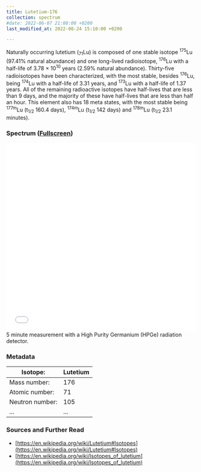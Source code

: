 ```yaml
---
title: Lutetium-176
collection: spectrum
#date: 2022-06-07 21:00:00 +0200
last_modified_at: 2022-08-24 15:10:00 +0200

---
```


Naturally occurring lutetium (<sub>71</sub>Lu) is composed of one stable isotope <sup>175</sup>Lu (97.41% natural abundance) and one long-lived radioisotope, <sup>176</sup>Lu with a half-life of 3.78 × 10<sup>10</sup> years (2.59% natural abundance). Thirty-five radioisotopes have been characterized, with the most stable, besides <sup>176</sup>Lu, being <sup>174</sup>Lu with a half-life of 3.31 years, and <sup>173</sup>Lu with a half-life of 1.37 years. All of the remaining radioactive isotopes have half-lives that are less than 9 days, and the majority of these have half-lives that are less than half an hour. This element also has 18 meta states, with the most stable being <sup>177m</sup>Lu (t<sub>1/2</sub> 160.4 days), <sup>174m</sup>Lu (t<sub>1/2</sub> 142 days) and <sup>178m</sup>Lu (t<sub>1/2</sub> 23.1 minutes). 

### Spectrum ([Fullscreen](/assets/spectra/Lu-176.html))

<iframe width="100%" height="500" src="/assets/spectra/Lu-176.html" title="Lu-176 gamma spectrum" frameborder="0" allowfullscreen></iframe>
5 minute measurement with a High Purity Germanium (HPGe) radiation detector.

### Metadata

| Isotope: | Lutetium |
| --- | --- |
| Mass number: | 176 |
| Atomic number: | 71 |
| Neutron number: | 105 |
| ... | ... |

### Sources and Further Read

- [https://en.wikipedia.org/wiki/Lutetium#Isotopes](https://en.wikipedia.org/wiki/Lutetium#Isotopes)
- [https://en.wikipedia.org/wiki/Isotopes_of_lutetium](https://en.wikipedia.org/wiki/Isotopes_of_lutetium)

